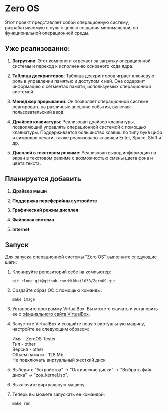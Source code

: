 # Zero OS

Этот проект представляет собой операционную систему, разрабатываемую с нуля с целью создания минимальной, но функциональной операционной среды.


## Уже реализованно:

1. **Загрузчик**: Этот компонент отвечает за загрузку операционной системы и переход к исполнению основного кода ядра.

2. **Таблица дескрипторов**: Таблица дескрипторов играет ключевую роль в управлении памятью и доступом к ней. Она содержит информацию о сегментах памяти, используемых операционной системой.

3. **Менеджер прерываний**: Он позволяет операционной системе реагировать на различные внешние события, включая пользовательский ввод.

4. **Драйвер клавиатуры**: Реализован драйвер клавиатуры, позволяющий управлять операционной системой с помощью клавиатуры. Поддерживается большиство клавиш по типу букв цифр и символов печати, также реализованы клавиши Enter, Space, Shift и др.

5. **Дисплей в текстовом режиме**: Реализован вывод информации на экран в текстовом режиме с возможностью смены цвета фона и цвета текста.


## Планируется добавить

1. **Драйвер мыши**

2. **Поддержка переферийных устройств**

3. **Графический режим дисплея**

4. **Файловая система**

5. **Internet**


## Запуск

Для запуска операционной системы "Zero OS" выполните следующие шаги:

1. Клонируйте репозиторий себе на компьютер:
    ```
    git clone git@github.com:Mikhail038/ZeroOS.git
    ```
2. Создайте образ ОС с помощью команды:
    ```
    make image
    ```
3. Установите программу VirtualBox. Вы можете скачать и установить ее с [официального сайта VirtualBox](https://www.virtualbox.org/).

4. Запустите VirtualBox и создайте новую виртуальную машину, настройте ее следующим образом:   
  
    Имя - ZeroOS Tester  
    Тип - other  
    Версия - other  
    Объем памяти - 128 Mb  
    Не подключать виртуальный жесткий диск  

5. Выберите "Устройства" -> "Оптические диски" -> "Выбрать файл диска" -> "zos_kernel.iso".

6. Выключите виртуальную машину.

7. Теперь вы можете запускать ее командой:
    ```
    make run
    ```


